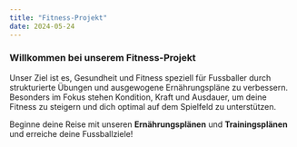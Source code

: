```yaml
---
title: "Fitness-Projekt"
date: 2024-05-24
---
```


### Willkommen bei unserem Fitness-Projekt

Unser Ziel ist es, Gesundheit und Fitness speziell für Fussballer durch strukturierte Übungen und ausgewogene Ernährungspläne zu verbessern. Besonders im Fokus stehen Kondition, Kraft und Ausdauer, um deine Fitness zu steigern und dich optimal auf dem Spielfeld zu unterstützen.

Beginne deine Reise mit unseren **Ernährungsplänen** und **Trainingsplänen** und erreiche deine Fussballziele!
